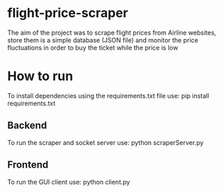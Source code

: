 # flight-price-scraper
The aim of the project was to scrape flight prices from Airline websites, store them is a simple database (JSON file) and monitor the price fluctuations in order to buy the ticket while the price is low

# How to run
To install dependencies using the requirements.txt file use:
pip install requirements.txt

 ## Backend 
 To run the scraper and socket server use:
 python scraperServer.py

## Frontend
To run the GUI client use:
python client.py

